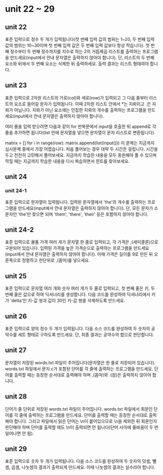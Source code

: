 # unit 22 ~ 29

## unit 22

표준 입력으로 정수 두 개가 입력됩니다(첫 번째 입력 값의 범위는 1~20, 두 번째 입력 값의 범위는 10~30이며 첫 번째 입력 값은 두 번째 입력 값보다 항상 작습니다). 첫 번째 정수부터 두 번째 정수까지를 지수로 하는 2의 거듭제곱 리스트를 출력하는 프로그램을 만드세요(input에서 안내 문자열은 출력하지 않아야 합니다). 단, 리스트의 두 번째 요소와 뒤에서 두 번째 요소는 삭제한 뒤 출력하세요. 출력 결과는 리스트 형태여야 합니다.

## unit 23

표준 입력으로 2차원 리스트의 가로(col)와 세로(row)가 입력되고 그 다음 줄부터 리스트의 요소로 들어갈 문자가 입력됩니다. 이때 2차원 리스트 안에서 *는 지뢰이고 .은 지뢰가 아닙니다. 지뢰가 아닌 요소에는 인접한 지뢰의 개수를 출력하는 프로그램을 만드세요(input에서 안내 문자열은 출력하지 않아야 합니다).

여러 줄을 입력 받으려면 다음과 같이 for 반복문에서 input을 호출한 뒤 append로 각 줄을 추가하면 됩니다(list 안에 문자열을 넣으면 문자열이 문자 리스트로 변환됩니다).

matrix = []
for i in range(row):
    matrix.append(list(input()))
이 문제는 지금까지 심사문제 중에서 가장 어렵습니다. 처음 풀어보는 경우 대략 두 시간은 걸립니다. 시간을 두고 천천히 고민해서 풀어보세요. 지금까지 학습한 내용을 모두 동원해야 풀 수 있으며 막힐 때는 지금까지 학습한 내용을 다시 복습하면서 힌트를 찾아보세요. 

## unit 24

### unit 24-1

표준 입력으로 문자열이 입력됩니다. 입력된 문자열에서 'the'의 개수를 출력하는 프로그램을 만드세요(input에서 안내 문자열은 출력하지 않아야 합니다). 단, 모든 문자가 소문자인 'the'만 찾으면 되며 'them', 'there', 'their' 등은 포함하지 않아야 합니다.

## unit 24-2

표준 입력으로 물품 가격 여러 개가 문자열 한 줄로 입력되고, 각 가격은 ;(세미콜론)으로 구분되어 있습니다. 입력된 가격을 높은 가격순으로 출력하는 프로그램을 만드세요(input에서 안내 문자열은 출력하지 않아야 합니다). 이때 가격은 길이를 9로 만든 뒤 오른쪽으로 정렬하고 천단위로 ,(콤마)를 넣으세요.

## unit 25

표준 입력으로 문자열 여러 개와 숫자 여러 개가 두 줄로 입력되고, 첫 번째 줄은 키, 두 번째 줄은 값으로 하여 딕셔너리를 생성합니다. 다음 코드를 완성하여 딕셔너리에서 키가 'delta'인 키-값 쌍과 값이 30인 키-값 쌍을 삭제하도록 만드세요.

## unit 26

표준 입력으로 양의 정수 두 개가 입력됩니다. 다음 소스 코드를 완성하여 두 숫자의 공약수를 세트 형태로 구하도록 만드세요. 단, 최종 결과는 공약수의 합으로 판단합니다.

## unit 27

문자열이 저장된 words.txt 파일이 주어집니다(문자열은 한 줄로 저장되어 있습니다). words.txt 파일에서 문자 c가 포함된 단어를 각 줄에 출력하는 프로그램을 만드세요. 단어를 출력할 때는 등장한 순서대로 출력해야 하며 ,(콤마)와 .(점)은 출력하지 않아야 합니다.

## unit 28

단어가 줄 단위로 저장된 words.txt 파일이 주어집니다. words.txt 파일에서 회문인 단어를 각 줄에 출력하는 프로그램을 만드세요. 단어를 출력할 때는 등장한 순서대로 출력해야 합니다. 그리고 파일에서 읽은 단어는 \n이 붙어있으므로 \n을 제외한 뒤 회문인지 판단해야 하며 단어를 출력할 때도 \n이 출력되면 안 됩니다(단어 사이에 줄바꿈이 두 번 일어나면 안 됨).

## unit 29

표준 입력으로 숫자 두 개가 입력됩니다. 다음 소스 코드를 완성하여 두 숫자의 덧셈, 뺄셈, 곱셈, 나눗셈의 결과가 출력되게 만드세요. 이때 나눗셈의 결과는 실수라야 합니다.
